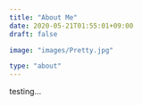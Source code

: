 ```yaml
---
title: "About Me"
date: 2020-05-21T01:55:01+09:00
draft: false

image: "images/Pretty.jpg"

type: "about"
---
```


testing...

